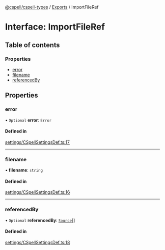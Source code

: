 [@cspell/cspell-types](../README.md) / [Exports](../modules.md) / ImportFileRef

# Interface: ImportFileRef

## Table of contents

### Properties

- [error](ImportFileRef.md#error)
- [filename](ImportFileRef.md#filename)
- [referencedBy](ImportFileRef.md#referencedby)

## Properties

### error

• `Optional` **error**: `Error`

#### Defined in

[settings/CSpellSettingsDef.ts:17](https://github.com/streetsidesoftware/cspell/blob/2d85fdee/packages/cspell-types/src/settings/CSpellSettingsDef.ts#L17)

___

### filename

• **filename**: `string`

#### Defined in

[settings/CSpellSettingsDef.ts:16](https://github.com/streetsidesoftware/cspell/blob/2d85fdee/packages/cspell-types/src/settings/CSpellSettingsDef.ts#L16)

___

### referencedBy

• `Optional` **referencedBy**: [`Source`](../modules.md#source)[]

#### Defined in

[settings/CSpellSettingsDef.ts:18](https://github.com/streetsidesoftware/cspell/blob/2d85fdee/packages/cspell-types/src/settings/CSpellSettingsDef.ts#L18)
